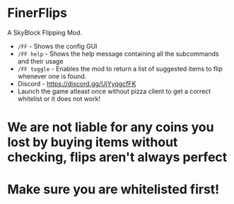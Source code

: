# FinerFlips



A SkyBlock Flipping Mod.

- `/FF` - Shows the config GUI
- `/FF help` - Shows the help message containing all the subcommands and their usage
- `/FF toggle` - Enables the mod to return a list of suggested items to flip whenever one is found.
- Discord - https://discord.gg/UjYyqgcfFK
- Launch the game atleast once without pizza client to get a correct whitelist or it does not work!

# We are not liable for any coins you lost by buying items without checking, flips aren't always perfect

# Make sure you are whitelisted first!
